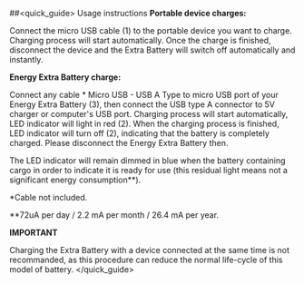 ##<quick_guide> Usage instructions
**Portable device charges:**

Connect the micro USB cable (1) to the portable device you want to charge. Charging process will start automatically. Once the charge is finished, disconnect the device and the Extra Battery will switch off automatically and instantly.


**Energy Extra Battery charge:**

Connect any cable * Micro USB - USB A Type to micro USB port of your Energy Extra Battery (3), then connect the USB type A connector to 5V charger or computer's USB port. Charging process will start automatically, LED indicator will light in red (2). When the charging process is finished, LED indicator will turn off (2), indicating that the battery is completely charged. Please disconnect the Energy Extra Battery then.

The LED indicator will remain dimmed in blue when the battery containing cargo in order to indicate it is ready for use (this residual light means not a significant energy consumption**).

*Cable not included.

**72uA per day / 2.2 mA per month / 26.4 mA per year.

**IMPORTANT**

Charging the Extra Battery with a device connected at the same time is not recommanded, as this procedure can reduce the normal life-cycle of this model of battery.
</quick_guide>
